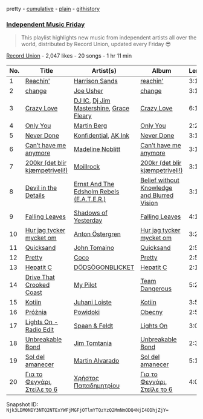 pretty - [cumulative](/playlists/cumulative/3PF0U9lqNSODHjJq28lmvA.md) - [plain](/playlists/plain/3PF0U9lqNSODHjJq28lmvA) - [githistory](https://github.githistory.xyz/mackorone/spotify-playlist-archive/blob/main/playlists/plain/3PF0U9lqNSODHjJq28lmvA)

### [Independent Music Friday](https://open.spotify.com/playlist/3PF0U9lqNSODHjJq28lmvA)

> This playlist highlights new music from independent artists all over the world, distributed by Record Union, updated every Friday 😎

[Record Union](https://open.spotify.com/user/recordunion) - 2,047 likes - 20 songs - 1 hr 11 min

| No. | Title | Artist(s) | Album | Length |
|---|---|---|---|---|
| 1 | [Reachin'](https://open.spotify.com/track/5Ts0yyvvfT3nfTqDYs7SrO) | [Harrison Sands](https://open.spotify.com/artist/5lwE4ASworJdeRDXu5g9en) | [reachin'](https://open.spotify.com/album/5yDdbf4nQC8mYNeI4XvtZM) | 3:10 |
| 2 | [change](https://open.spotify.com/track/0ij9awsy2ioh947LEOBfLq) | [Joe Usher](https://open.spotify.com/artist/6OG22awGUGMbOEvOx3WkpZ) | [change](https://open.spotify.com/album/2UEeplYHaevt6khK37ULlF) | 3:18 |
| 3 | [Crazy Love](https://open.spotify.com/track/3Hzt5REihIB6NnQyoPbjQ6) | [DJ IC](https://open.spotify.com/artist/5m0mPka5wvWns733bGWIHz), [Dj Jim Mastershine](https://open.spotify.com/artist/63xZCjmz39rg3enEgZ5A6u), [Grace Fleary](https://open.spotify.com/artist/2xrS1jy19u4VDXKPtbdoqR) | [Crazy Love](https://open.spotify.com/album/56DvdZ4rcKRfYkbjbcXPix) | 6:13 |
| 4 | [Only You](https://open.spotify.com/track/2sqxj8Psb5QCvmmLbDpZKT) | [Martin Berg](https://open.spotify.com/artist/6hDc0CIQT8xTm1o7nDcHqf) | [Only You](https://open.spotify.com/album/7o09w7uGyplRf0FL79usbX) | 2:22 |
| 5 | [Never Done](https://open.spotify.com/track/2sWqVtqKPyZpRDcKeMpoTR) | [Konfidential](https://open.spotify.com/artist/00f6g1gIoD3csAvgqEYsPz), [AK Ink](https://open.spotify.com/artist/1yMdGKxOb8OvoBmRTwpdEo) | [Never Done](https://open.spotify.com/album/0UyfiLrAAcxuSutDF6ON10) | 3:15 |
| 6 | [Can’t have me anymore](https://open.spotify.com/track/7L4MBFvrRU4JnlL25o5Nsy) | [Madeline Noblitt](https://open.spotify.com/artist/25Q9rjcj77RFRWNqAYupA7) | [Can’t have me anymore](https://open.spotify.com/album/2Pev6uuIOsgyjISDSjugYW) | 3:14 |
| 7 | [200kr \(det blir kjæmpetriveli!\)](https://open.spotify.com/track/19g7I5NRYZ1lrOslGcW80k) | [Moillrock](https://open.spotify.com/artist/444fH5AiqWJ5fCEec28VkD) | [200kr \(det blir kjæmpetriveli!\)](https://open.spotify.com/album/4ntVVfB0IVILadggQsMcQx) | 3:19 |
| 8 | [Devil in the Details](https://open.spotify.com/track/7qPDiKhPeQSJp154l3sbAR) | [Ernst And The Edsholm Rebels \(E.A.T.E.R.\)](https://open.spotify.com/artist/7hKP2gN7883fN3KqBh169V) | [Belief without Knowledge and Blurred Vision](https://open.spotify.com/album/57jCfxXvzuAISM0D4dOTBu) | 3:13 |
| 9 | [Falling Leaves](https://open.spotify.com/track/4Y94WnW7ueifuOF9ufcreJ) | [Shadows of Yesterday](https://open.spotify.com/artist/06uHfcNyqGuU8KXX2LOp7l) | [Falling Leaves](https://open.spotify.com/album/0saVkH2OWZLYyPEp7AwBHJ) | 4:19 |
| 10 | [Hur jag tycker mycket om](https://open.spotify.com/track/04Vj1Z1eyVPYw2cBCOx456) | [Anton Östergren](https://open.spotify.com/artist/6ywrcMgHVpd0hEdBNO5HYb) | [Hur jag tycker mycket om](https://open.spotify.com/album/497mqwMAl6ypIuyBj8cnYc) | 3:27 |
| 11 | [Quicksand](https://open.spotify.com/track/60MrBkSbRK9B5rtiQQrOiq) | [John Tomaino](https://open.spotify.com/artist/7GoeIkjmODDxJwbudZJrpZ) | [Quicksand](https://open.spotify.com/album/37J3paWL6ku65AT56nSVvN) | 2:57 |
| 12 | [Pretty](https://open.spotify.com/track/5MQJ9p9j6Ja69jmLZWexqG) | [Coco](https://open.spotify.com/artist/01gyW3asSLOYL87pARA8H3) | [Pretty](https://open.spotify.com/album/4r4OUoSPedTVGeyvVEHeM4) | 2:51 |
| 13 | [Hepatit C](https://open.spotify.com/track/20Eg6tUlfZPCudgkHJqizM) | [DÖDSÖGONBLICKET](https://open.spotify.com/artist/67xMBkNcA99pxBHDJqfZkU) | [Hepatit C](https://open.spotify.com/album/2IggBiOLxsOmqv8DXg5xFX) | 2:15 |
| 14 | [Drive That Crooked Coast](https://open.spotify.com/track/7t8ojzrudAq8hjSSicQeCD) | [My Pilot](https://open.spotify.com/artist/5LZ0reHcP2ocz33SyzXW3T) | [Team Dangerous](https://open.spotify.com/album/57c9JuGpGvUp16W1HyMIkv) | 5:27 |
| 15 | [Kotiin](https://open.spotify.com/track/36YbIpr9OjDot7ILtZnIm7) | [Juhani Loiste](https://open.spotify.com/artist/48L5BbrdIe4oPiDBcJxSvp) | [Kotiin](https://open.spotify.com/album/4EDKJiz4GJWtnLbUq47VIO) | 3:57 |
| 16 | [Próżnia](https://open.spotify.com/track/2ZgOeXItcfgUWCiGFdcnKS) | [Powidoki](https://open.spotify.com/artist/4ASLzjyQ0muGcSnEwjElz3) | [Obecny](https://open.spotify.com/album/031Si5IQdwQ1g1B6J1zjvy) | 2:58 |
| 17 | [Lights On \- Radio Edit](https://open.spotify.com/track/39nJzTI5qluTe6gx3C1Ldb) | [Spaan & Feldt](https://open.spotify.com/artist/5VswtxWpjW9lOZGQT7kAii) | [Lights On](https://open.spotify.com/album/5LEvDR0tcsTdL1JQDJQBgt) | 3:08 |
| 18 | [Unbreakable Bond](https://open.spotify.com/track/5fshmAELwRWQ71xtj1M0HG) | [Jim Tomtania](https://open.spotify.com/artist/35gPD2u41NfgeilhOwMAja) | [Unbreakable Bond](https://open.spotify.com/album/1PvUEgAJ8LDUsAtbWJrhbr) | 2:37 |
| 19 | [Sol del amanecer](https://open.spotify.com/track/7h67HyVQIl6TDCp0xvcsMi) | [Martin Alvarado](https://open.spotify.com/artist/36DwMRPNpuC1ug9aiFgwkn) | [Sol del amanecer](https://open.spotify.com/album/1VwIxiwt82m3QjH01nuWgK) | 5:18 |
| 20 | [Για το Φεγγάρι, Στείλε το 6](https://open.spotify.com/track/0wBN3iNutqP4gYTQzOE3eu) | [Χρήστος Παπαδημητρίου](https://open.spotify.com/artist/3g4NX5Q1ZhF8tlASNKW5u0) | [Για το Φεγγάρι, Στείλε το 6](https://open.spotify.com/album/7IRcoAjrf6uf15bgt4x4qM) | 4:03 |

Snapshot ID: `Njk3LDM0NDY3NTQ2NTExYWFjMGFjOTlmYTQzYzQ2MmNmODQ4NjI4ODhjZjY=`
